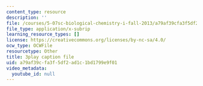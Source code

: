```yaml
---
content_type: resource
description: ''
file: /courses/5-07sc-biological-chemistry-i-fall-2013/a79af39cfa3f5df2ad1c1bd1799e9f01_jHrd43uWD-E.vtt
file_type: application/x-subrip
learning_resource_types: []
license: https://creativecommons.org/licenses/by-nc-sa/4.0/
ocw_type: OCWFile
resourcetype: Other
title: 3play caption file
uid: a79af39c-fa3f-5df2-ad1c-1bd1799e9f01
video_metadata:
  youtube_id: null
---
```


